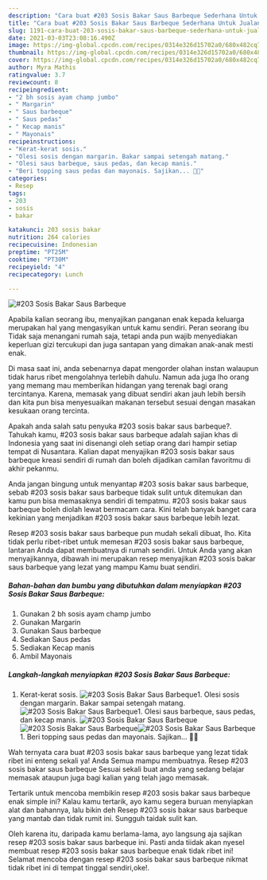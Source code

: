 ```yaml
---
description: "Cara buat #203 Sosis Bakar Saus Barbeque Sederhana Untuk Jualan"
title: "Cara buat #203 Sosis Bakar Saus Barbeque Sederhana Untuk Jualan"
slug: 1191-cara-buat-203-sosis-bakar-saus-barbeque-sederhana-untuk-jualan
date: 2021-03-03T23:08:16.490Z
image: https://img-global.cpcdn.com/recipes/0314e326d15702a0/680x482cq70/203-sosis-bakar-saus-barbeque-foto-resep-utama.jpg
thumbnail: https://img-global.cpcdn.com/recipes/0314e326d15702a0/680x482cq70/203-sosis-bakar-saus-barbeque-foto-resep-utama.jpg
cover: https://img-global.cpcdn.com/recipes/0314e326d15702a0/680x482cq70/203-sosis-bakar-saus-barbeque-foto-resep-utama.jpg
author: Myra Mathis
ratingvalue: 3.7
reviewcount: 8
recipeingredient:
- "2 bh sosis ayam champ jumbo"
- " Margarin"
- " Saus barbeque"
- " Saus pedas"
- " Kecap manis"
- " Mayonais"
recipeinstructions:
- "Kerat-kerat sosis."
- "Olesi sosis dengan margarin. Bakar sampai setengah matang."
- "Olesi saus barbeque, saus pedas, dan kecap manis."
- "Beri topping saus pedas dan mayonais. Sajikan... 👩‍🍳"
categories:
- Resep
tags:
- 203
- sosis
- bakar

katakunci: 203 sosis bakar 
nutrition: 264 calories
recipecuisine: Indonesian
preptime: "PT25M"
cooktime: "PT30M"
recipeyield: "4"
recipecategory: Lunch

---
```



![#203 Sosis Bakar Saus Barbeque](https://img-global.cpcdn.com/recipes/0314e326d15702a0/680x482cq70/203-sosis-bakar-saus-barbeque-foto-resep-utama.jpg)

Apabila kalian seorang ibu, menyajikan panganan enak kepada keluarga merupakan hal yang mengasyikan untuk kamu sendiri. Peran seorang ibu Tidak saja menangani rumah saja, tetapi anda pun wajib menyediakan keperluan gizi tercukupi dan juga santapan yang dimakan anak-anak mesti enak.

Di masa  saat ini, anda sebenarnya dapat mengorder olahan instan walaupun tidak harus ribet mengolahnya terlebih dahulu. Namun ada juga lho orang yang memang mau memberikan hidangan yang terenak bagi orang tercintanya. Karena, memasak yang dibuat sendiri akan jauh lebih bersih dan kita pun bisa menyesuaikan makanan tersebut sesuai dengan masakan kesukaan orang tercinta. 



Apakah anda salah satu penyuka #203 sosis bakar saus barbeque?. Tahukah kamu, #203 sosis bakar saus barbeque adalah sajian khas di Indonesia yang saat ini disenangi oleh setiap orang dari hampir setiap tempat di Nusantara. Kalian dapat menyajikan #203 sosis bakar saus barbeque kreasi sendiri di rumah dan boleh dijadikan camilan favoritmu di akhir pekanmu.

Anda jangan bingung untuk menyantap #203 sosis bakar saus barbeque, sebab #203 sosis bakar saus barbeque tidak sulit untuk ditemukan dan kamu pun bisa memasaknya sendiri di tempatmu. #203 sosis bakar saus barbeque boleh diolah lewat bermacam cara. Kini telah banyak banget cara kekinian yang menjadikan #203 sosis bakar saus barbeque lebih lezat.

Resep #203 sosis bakar saus barbeque pun mudah sekali dibuat, lho. Kita tidak perlu ribet-ribet untuk memesan #203 sosis bakar saus barbeque, lantaran Anda dapat membuatnya di rumah sendiri. Untuk Anda yang akan menyajikannya, dibawah ini merupakan resep menyajikan #203 sosis bakar saus barbeque yang lezat yang mampu Kamu buat sendiri.

<!--inarticleads1-->

##### Bahan-bahan dan bumbu yang dibutuhkan dalam menyiapkan #203 Sosis Bakar Saus Barbeque:

1. Gunakan 2 bh sosis ayam champ jumbo
1. Gunakan  Margarin
1. Gunakan  Saus barbeque
1. Sediakan  Saus pedas
1. Sediakan  Kecap manis
1. Ambil  Mayonais




<!--inarticleads2-->

##### Langkah-langkah menyiapkan #203 Sosis Bakar Saus Barbeque:

1. Kerat-kerat sosis.
<img src="https://img-global.cpcdn.com/steps/181c45fdd00726f1/160x128cq70/203-sosis-bakar-saus-barbeque-langkah-memasak-1-foto.jpg" alt="#203 Sosis Bakar Saus Barbeque">1. Olesi sosis dengan margarin. Bakar sampai setengah matang.
<img src="https://img-global.cpcdn.com/steps/5df8c9315fd07dab/160x128cq70/203-sosis-bakar-saus-barbeque-langkah-memasak-2-foto.jpg" alt="#203 Sosis Bakar Saus Barbeque">1. Olesi saus barbeque, saus pedas, dan kecap manis.
<img src="https://img-global.cpcdn.com/steps/3d42b08dd556d174/160x128cq70/203-sosis-bakar-saus-barbeque-langkah-memasak-3-foto.jpg" alt="#203 Sosis Bakar Saus Barbeque"><img src="https://img-global.cpcdn.com/steps/00a6e4cd50c27805/160x128cq70/203-sosis-bakar-saus-barbeque-langkah-memasak-3-foto.jpg" alt="#203 Sosis Bakar Saus Barbeque"><img src="https://img-global.cpcdn.com/steps/b76f353d85e63087/160x128cq70/203-sosis-bakar-saus-barbeque-langkah-memasak-3-foto.jpg" alt="#203 Sosis Bakar Saus Barbeque">1. Beri topping saus pedas dan mayonais. Sajikan... 👩‍🍳




Wah ternyata cara buat #203 sosis bakar saus barbeque yang lezat tidak ribet ini enteng sekali ya! Anda Semua mampu membuatnya. Resep #203 sosis bakar saus barbeque Sesuai sekali buat anda yang sedang belajar memasak ataupun juga bagi kalian yang telah jago memasak.

Tertarik untuk mencoba membikin resep #203 sosis bakar saus barbeque enak simple ini? Kalau kamu tertarik, ayo kamu segera buruan menyiapkan alat dan bahannya, lalu bikin deh Resep #203 sosis bakar saus barbeque yang mantab dan tidak rumit ini. Sungguh taidak sulit kan. 

Oleh karena itu, daripada kamu berlama-lama, ayo langsung aja sajikan resep #203 sosis bakar saus barbeque ini. Pasti anda tiidak akan nyesel membuat resep #203 sosis bakar saus barbeque enak tidak ribet ini! Selamat mencoba dengan resep #203 sosis bakar saus barbeque nikmat tidak ribet ini di tempat tinggal sendiri,oke!.

